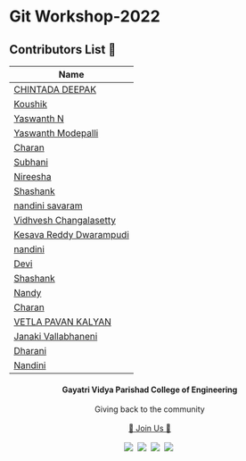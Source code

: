 # Git Workshop-2022

## Contributors List 💖

| Name |
|------|
|[CHINTADA DEEPAK](https://github.com/chintadadeepak)|
|[Koushik](https://github.com/koushik395)|
|[Yaswanth N](https://github.com/Yaswanthnilla)|
|[Yaswanth Modepalli](https://github.com/Yaswanth14)|
|[Charan](https://github.com/Sai-Charan-Bandari)|
|[Subhani](https://github.com/subhani-syed)|
|[Nireesha](https://github.com/Nireesha7979)|
|[Shashank](https://github.com/shashank2101/Git-Workshop-2022)|
|[nandini savaram](https://github.com/savaramnandini)|
|[Vidhvesh Changalasetty](https://github.com/vidhvesh)|
|[Kesava Reddy Dwarampudi](https://github.com/KesavaReddyD)|
|[nandini](https://github.com/savaramnandini)|
|[Devi](https://github.com/SatyaNagaDevi07)|
|[Shashank](https://github.com/shashank2101/Git-Workshop-2022)|
|[Nandy](https://github.com/savaramnandini)|
|[Charan](https://github.com/Sai-Charan-Bandari/Git-Workshop-2022)|
|[VETLA PAVAN KALYAN](https://github.com/v20131a4463) |
|[Janaki Vallabhaneni ](https://github.com/Janaki60)|
|[Dharani ](https://github.com/PolukondaDharani)|
|[Nandini ](https://github.com/savaramnandini)|


<h4 align="center">Gayatri Vidya Parishad College of Engineering</h4>


<p align="center">
  Giving back to the community
  <br><br>
  <a href="https://gdsc.community.dev/gayatri-vidya-parishad-college-of-engineering-visakhapatnam/">🚀 Join Us 🚀</a>
  <br> <br>
  <a href="https://discord.com/invite/NkkTXYShTy"><img src="https://img.icons8.com/office/30/000000/discord-logo.png"/></a>&nbsp;
  <a href="https://twitter.com/gdsc_gvp"><img src="https://img.icons8.com/office/30/000000/twitter.png"/></a>&nbsp;
  <a href="https://www.linkedin.com/company/gdsc-gvp"><img src="https://img.icons8.com/office/30/000000/linkedin.png"/></a>&nbsp;
   <a href="https://www.instagram.com/gdsc_gvp/"><img src="https://img.icons8.com/office/30/000000/instagram-new.png"/></a>&nbsp;
</p>

